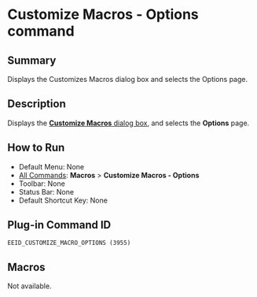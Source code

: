 # Customize Macros - Options command

## Summary

Displays the Customizes Macros dialog box and selects the Options page.

## Description

Displays the [**Customize Macros** dialog box](../../dlg/macro_customize/index), and selects the **Options** page.

## How to Run

- Default Menu: None
- [All Commands](../tools/all_commands): **Macros**
\> **Customize Macros - Options**
- Toolbar: None
- Status Bar: None
- Default Shortcut Key: None

## Plug-in Command ID

```
EEID_CUSTOMIZE_MACRO_OPTIONS (3955)```

## Macros

Not available.
